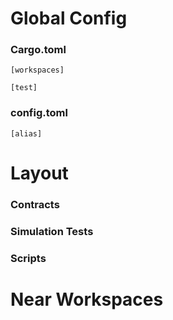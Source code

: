 
# Global Config

### Cargo.toml
`[workspaces]`
<!--  see https://doc.rust-lang.org/cargo/reference/workspaces.html -->

`[test]`
<!-- see  https://doc.rust-lang.org/cargo/reference/cargo-targets.html -->

### config.toml
<!-- see https://doc.rust-lang.org/cargo/reference/config.html -->
`[alias]`

# Layout

### Contracts

### Simulation Tests

### Scripts

# Near Workspaces
<!-- see  https://github.com/near/workspaces-rs -->